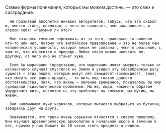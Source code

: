    Самые формы понимания, которых мы можем достичь, — это смех и сострадание.

      Не признавай абсолютно никаких авторитетов; забудь, кто это сказал и, вместо этого, посмотри, с чего он начинает, чем заканчивает, и спроси себя: «Разумно ли это?»

      Мне казалось смешным переживать из-за того, правильно ты написал что-то или нет, потому что английское правописание — это не более чем человеческая условность, которая никак не связана с чем-то реальным, с чем-то, что относится к природе. Любое слово можно написать по-другому, от чего оно не станет хуже.

      Если бы марсианин (представим, что марсианин может умереть только от несчастного случая) спустился на Землю и увидел эту своеобразную расу существ — этих людей, которые живут лет семьдесят-восемьдесят, зная, что смерть все равно придет, — то жить под гнетом данного обстоятельства, зная, что жизнь — явление временное, показалось бы ему громадной психологической проблемой. Мы же, люди, каким-то образом умудряемся жить, несмотря на эту проблему: мы смеемся, мы шутим, мы живем.

      Они напоминают кучу червяков, которые пытаются выбраться из бутылки, забираясь друг на друга.

      Оказывается, что греки очень серьезно относятся к своему прошлому. Они изучают древнегреческую археологию в начальной школе в течение 6 лет, причем у них бывает по 10 часов этого предмета в неделю.

